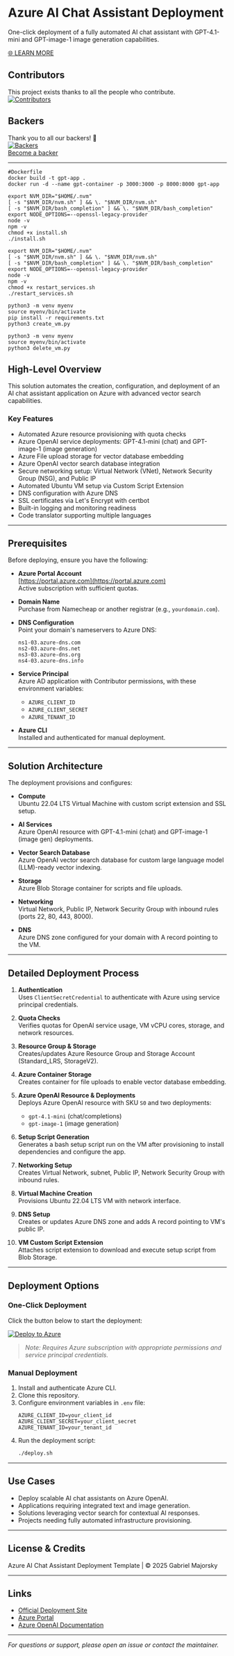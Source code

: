 # Azure AI Chat Assistant Deployment

One-click deployment of a fully automated AI chat assistant with GPT-4.1-mini and GPT-image-1 image generation capabilities.

[🌐 LEARN MORE](https://azure-ai-assistant.netlify.app/)

## Contributors

This project exists thanks to all the people who contribute.  
<a href="https://opencollective.com/songdropnet">
<img src="https://opencollective.com/songdropnet/contributors.svg?width=890&button=false" alt="Contributors" />
</a>

## Backers

Thank you to all our backers! 🙏  
<a href="https://opencollective.com/songdropnet/projects/gitgptchat#backers" target="_blank">
<img src="https://opencollective.com/songdropnet/projects/gitgptchat/backers.svg?width=890" alt="Backers" />
</a>  
[Become a backer](https://opencollective.com/songdropnet/projects/gitgptchat#backer)

---

```
#Dockerfile
docker build -t gpt-app .
docker run -d --name gpt-container -p 3000:3000 -p 8000:8000 gpt-app
```

```
export NVM_DIR="$HOME/.nvm"
[ -s "$NVM_DIR/nvm.sh" ] && \. "$NVM_DIR/nvm.sh"
[ -s "$NVM_DIR/bash_completion" ] && \. "$NVM_DIR/bash_completion"
export NODE_OPTIONS=--openssl-legacy-provider
node -v
npm -v
chmod +x install.sh
./install.sh

export NVM_DIR="$HOME/.nvm"
[ -s "$NVM_DIR/nvm.sh" ] && \. "$NVM_DIR/nvm.sh"
[ -s "$NVM_DIR/bash_completion" ] && \. "$NVM_DIR/bash_completion"
export NODE_OPTIONS=--openssl-legacy-provider
node -v
npm -v
chmod +x restart_services.sh
./restart_services.sh
```

```
python3 -m venv myenv
source myenv/bin/activate
pip install -r requirements.txt
python3 create_vm.py

python3 -m venv myenv
source myenv/bin/activate
python3 delete_vm.py
```

## High-Level Overview

This solution automates the creation, configuration, and deployment of an AI chat assistant application on Azure with advanced vector search capabilities.

### Key Features

- Automated Azure resource provisioning with quota checks
- Azure OpenAI service deployments: GPT-4.1-mini (chat) and GPT-image-1 (image generation)
- Azure File upload storage for vector database embedding
- Azure OpenAI vector search database integration
- Secure networking setup: Virtual Network (VNet), Network Security Group (NSG), and Public IP
- Automated Ubuntu VM setup via Custom Script Extension
- DNS configuration with Azure DNS
- SSL certificates via Let's Encrypt with certbot
- Built-in logging and monitoring readiness
- Code translator supporting multiple languages

---

## Prerequisites

Before deploying, ensure you have the following:

- **Azure Portal Account**  
  [https://portal.azure.com](https://portal.azure.com)  
  Active subscription with sufficient quotas.

- **Domain Name**  
  Purchase from Namecheap or another registrar (e.g., `yourdomain.com`).

- **DNS Configuration**  
  Point your domain's nameservers to Azure DNS:

  ```
  ns1-03.azure-dns.com
  ns2-03.azure-dns.net
  ns3-03.azure-dns.org
  ns4-03.azure-dns.info
  ```

- **Service Principal**  
  Azure AD application with Contributor permissions, with these environment variables:

  - `AZURE_CLIENT_ID`
  - `AZURE_CLIENT_SECRET`
  - `AZURE_TENANT_ID`

- **Azure CLI**  
  Installed and authenticated for manual deployment.

---

## Solution Architecture

The deployment provisions and configures:

- **Compute**  
  Ubuntu 22.04 LTS Virtual Machine with custom script extension and SSL setup.

- **AI Services**  
  Azure OpenAI resource with GPT-4.1-mini (chat) and GPT-image-1 (image gen) deployments.

- **Vector Search Database**  
  Azure OpenAI vector search database for custom large language model (LLM)-ready vector indexing.

- **Storage**  
  Azure Blob Storage container for scripts and file uploads.

- **Networking**  
  Virtual Network, Public IP, Network Security Group with inbound rules (ports 22, 80, 443, 8000).

- **DNS**  
  Azure DNS zone configured for your domain with A record pointing to the VM.

---

## Detailed Deployment Process

1. **Authentication**  
   Uses `ClientSecretCredential` to authenticate with Azure using service principal credentials.

2. **Quota Checks**  
   Verifies quotas for OpenAI service usage, VM vCPU cores, storage, and network resources.

3. **Resource Group & Storage**  
   Creates/updates Azure Resource Group and Storage Account (Standard_LRS, StorageV2).

4. **Azure Container Storage**  
   Creates container for file uploads to enable vector database embedding.

5. **Azure OpenAI Resource & Deployments**  
   Deploys Azure OpenAI resource with SKU `S0` and two deployments:

   - `gpt-4.1-mini` (chat/completions)
   - `gpt-image-1` (image generation)

6. **Setup Script Generation**  
   Generates a bash setup script run on the VM after provisioning to install dependencies and configure the app.

7. **Networking Setup**  
   Creates Virtual Network, subnet, Public IP, Network Security Group with inbound rules.

8. **Virtual Machine Creation**  
   Provisions Ubuntu 22.04 LTS VM with network interface.

9. **DNS Setup**  
   Creates or updates Azure DNS zone and adds A record pointing to VM's public IP.

10. **VM Custom Script Extension**  
    Attaches script extension to download and execute setup script from Blob Storage.

---

## Deployment Options

### One-Click Deployment

Click the button below to start the deployment:

[![Deploy to Azure](https://aka.ms/deploytoazurebutton)](https://azure-ai-assistant.netlify.app/)

> _Note: Requires Azure subscription with appropriate permissions and service principal credentials._

### Manual Deployment

1. Install and authenticate Azure CLI.
2. Clone this repository.
3. Configure environment variables in `.env` file:
   ```
   AZURE_CLIENT_ID=your_client_id
   AZURE_CLIENT_SECRET=your_client_secret
   AZURE_TENANT_ID=your_tenant_id
   ```
4. Run the deployment script:
   ```bash
   ./deploy.sh
   ```

---

## Use Cases

- Deploy scalable AI chat assistants on Azure OpenAI.
- Applications requiring integrated text and image generation.
- Solutions leveraging vector search for contextual AI responses.
- Projects needing fully automated infrastructure provisioning.

---

## License & Credits

Azure AI Chat Assistant Deployment Template | © 2025 Gabriel Majorsky

---

## Links

- [Official Deployment Site](https://azure-ai-assistant.netlify.app/)
- [Azure Portal](https://portal.azure.com)
- [Azure OpenAI Documentation](https://learn.microsoft.com/en-us/azure/cognitive-services/openai/)

---

_For questions or support, please open an issue or contact the maintainer._
